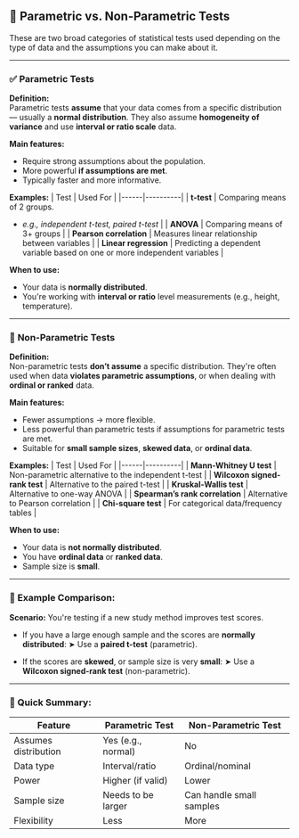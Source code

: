 

## 🧪 **Parametric vs. Non-Parametric Tests**

These are two broad categories of statistical tests used depending on the type of data and the assumptions you can make about it.

---

### ✅ **Parametric Tests**
**Definition:**  
Parametric tests **assume** that your data comes from a specific distribution — usually a **normal distribution**. They also assume **homogeneity of variance** and use **interval or ratio scale** data.

**Main features:**
- Require strong assumptions about the population.
- More powerful **if assumptions are met**.
- Typically faster and more informative.

**Examples:**
| Test | Used For |
|------|----------|
| **t-test** | Comparing means of 2 groups.  
  - *e.g., independent t-test, paired t-test* |
| **ANOVA** | Comparing means of 3+ groups |
| **Pearson correlation** | Measures linear relationship between variables |
| **Linear regression** | Predicting a dependent variable based on one or more independent variables |

**When to use:**  
- Your data is **normally distributed**.
- You're working with **interval or ratio** level measurements (e.g., height, temperature).

---

### 🚫 **Non-Parametric Tests**
**Definition:**  
Non-parametric tests **don’t assume** a specific distribution. They're often used when data **violates parametric assumptions**, or when dealing with **ordinal or ranked** data.

**Main features:**
- Fewer assumptions → more flexible.
- Less powerful than parametric tests if assumptions for parametric tests are met.
- Suitable for **small sample sizes**, **skewed data**, or **ordinal data**.

**Examples:**
| Test | Used For |
|------|----------|
| **Mann-Whitney U test** | Non-parametric alternative to the independent t-test |
| **Wilcoxon signed-rank test** | Alternative to the paired t-test |
| **Kruskal-Wallis test** | Alternative to one-way ANOVA |
| **Spearman’s rank correlation** | Alternative to Pearson correlation |
| **Chi-square test** | For categorical data/frequency tables |

**When to use:**  
- Your data is **not normally distributed**.
- You have **ordinal data** or **ranked data**.
- Sample size is **small**.

---

### 🎯 Example Comparison:

**Scenario:** You're testing if a new study method improves test scores.

- If you have a large enough sample and the scores are **normally distributed**:
  ➤ Use a **paired t-test** (parametric).

- If the scores are **skewed**, or sample size is very **small**:
  ➤ Use a **Wilcoxon signed-rank test** (non-parametric).

---

### 📌 Quick Summary:

| Feature              | Parametric Test     | Non-Parametric Test     |
|----------------------|---------------------|--------------------------|
| Assumes distribution | Yes (e.g., normal)  | No                      |
| Data type            | Interval/ratio      | Ordinal/nominal         |
| Power                | Higher (if valid)   | Lower                   |
| Sample size          | Needs to be larger  | Can handle small samples |
| Flexibility          | Less                | More                    |

